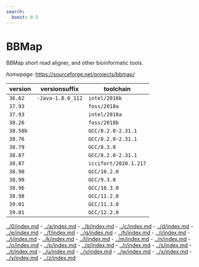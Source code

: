 ```yaml
---
search:
  boost: 0.5
---
```

# BBMap

BBMap short read aligner, and other bioinformatic tools.

*homepage*: <https://sourceforge.net/projects/bbmap/>

version | versionsuffix | toolchain
--------|---------------|----------
``36.62`` | ``-Java-1.8.0_112`` | ``intel/2016b``
``37.93`` |  | ``foss/2018a``
``37.93`` |  | ``intel/2018a``
``38.26`` |  | ``foss/2018b``
``38.50b`` |  | ``GCC/8.2.0-2.31.1``
``38.76`` |  | ``GCC/8.2.0-2.31.1``
``38.79`` |  | ``GCC/8.3.0``
``38.87`` |  | ``GCC/8.2.0-2.31.1``
``38.87`` |  | ``iccifort/2020.1.217``
``38.90`` |  | ``GCC/10.2.0``
``38.90`` |  | ``GCC/9.3.0``
``38.96`` |  | ``GCC/10.3.0``
``38.98`` |  | ``GCC/11.2.0``
``39.01`` |  | ``GCC/11.3.0``
``39.01`` |  | ``GCC/12.2.0``

[../0/index.md](0) - [../a/index.md](a) - [../b/index.md](b) - [../c/index.md](c) - [../d/index.md](d) - [../e/index.md](e) - [../f/index.md](f) - [../g/index.md](g) - [../h/index.md](h) - [../i/index.md](i) - [../j/index.md](j) - [../k/index.md](k) - [../l/index.md](l) - [../m/index.md](m) - [../n/index.md](n) - [../o/index.md](o) - [../p/index.md](p) - [../q/index.md](q) - [../r/index.md](r) - [../s/index.md](s) - [../t/index.md](t) - [../u/index.md](u) - [../v/index.md](v) - [../w/index.md](w) - [../x/index.md](x) - [../y/index.md](y) - [../z/index.md](z)

